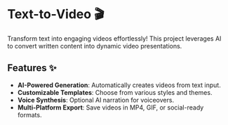 # Text-to-Video 🎬  

Transform text into engaging videos effortlessly! This project leverages AI to convert written content into dynamic video presentations.  

## Features ✨  
- **AI-Powered Generation**: Automatically creates videos from text input.  
- **Customizable Templates**: Choose from various styles and themes.  
- **Voice Synthesis**: Optional AI narration for voiceovers.  
- **Multi-Platform Export**: Save videos in MP4, GIF, or social-ready formats.  

